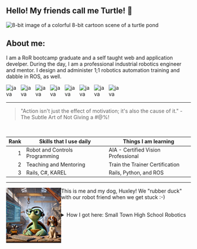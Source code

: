 <link rel="stylesheet" type='text/css' href="https://cdn.jsdelivr.net/gh/devicons/devicon@latest/devicon.min.css" />
          
## Hello! My friends call me Turtle! 🐢

<picture>
 <source media="(prefers-color-scheme: dark)" srcset="Dark Mode Happy Two Moons.jpg">
 <source media="(prefers-color-scheme: light)" srcset="DALL·E 2024-06-09 22.16.10 - A colorful 8-bit cartoon scene of a turtle pond - round.webp">
 <img alt="8-bit image of a colorful 8-bit cartoon scene of a turtle pond" src="DALL·E 2024-06-09 22.16.10 - A colorful 8-bit cartoon scene of a turtle pond - round.webp">
</picture>

## About me:
I am a RoR bootcamp graduate and a self taught web and application develper. During the day, I am a professional industrial robotics engineer and mentor. I design and administer 1;1 robotics automation training and dabble in ROS, as well.


<img align="left" alt="java" width="30px" style="padding-right:10px" src="https://cdn.jsdelivr.net/gh/devicons/devicon@latest/icons/ruby/ruby-plain-wordmark.svg" />
<img align="left" alt="java" width="30px" style="padding-right:10px" src="https://cdn.jsdelivr.net/gh/devicons/devicon@latest/icons/rails/rails-plain-wordmark.svg" />
<img align="left" alt="java" width="30px" style="padding-right:10px" src="https://cdn.jsdelivr.net/gh/devicons/devicon@latest/icons/html5/html5-plain-wordmark.svg" />
<img align="left" alt="java" width="30px" style="padding-right:10px" src="https://cdn.jsdelivr.net/gh/devicons/devicon@latest/icons/css3/css3-original.svg" />
<img align="left" alt="java" width="30px" style="padding-right:10px" src="https://cdn.jsdelivr.net/gh/devicons/devicon@latest/icons/bootstrap/bootstrap-original-wordmark.svg" />
<img align="left" alt="java" width="30px" style="padding-right:10px" src="https://cdn.jsdelivr.net/gh/devicons/devicon@latest/icons/ros/ros-original.svg" />
<img align="left" alt="java" width="30px" style="padding-right:10px" src="https://cdn.jsdelivr.net/gh/devicons/devicon@latest/icons/python/python-original.svg" />
<img align="left" alt="java" width="30px" style="padding-right:10px" src="https://cdn.jsdelivr.net/gh/devicons/devicon@latest/icons/csharp/csharp-original.svg" />
<br /><br />

---
> "Action isn't just the effect of motivation; it's also the cause of it." - The Subtle Art of Not Giving a #@%!
<br />

| Rank | Skills that I use daily | Things I am learning | 
|-----:|---------------|-----------------|
|     1|Robot and Controls Programming | AIA - Certified Vision Professional | 
|     2|Teaching and Mentoring       | Train the Trainer Certification |
|     3|Rails, C#, KAREL | Rails, Python, and ROS |
---

<div>
    <img align="left" width="150px" alt="Turtle and Hux Coding" src="Turtle and Hux Coding.jpg">
    <p>This is me and my dog, Huxley! We "rubber duck" with our robot friend when we get stuck :-)</p><br />
</div>

<details>
  <summary>How I got here: Small Town High School Robotics</summary><br />
          <p>My family moved to a small lake and farming community west of Detroit in the mid 90's, 2 days before 6th grade, during the industrial automation boom in the 90's. It meant nothing to my blue collar parents, a cook and hair stylist, but it changed the course of my life.<br /><br />
          Signing up for course electives late and not by choice, I ended up filling one of last available seats in a newly minted youund adult robotics program and sent me down a path of mentorship and discorvey in the work of automation.</p>
</details>


<!--
**HortusHonu/HortusHonu** is a ✨ _special_ ✨ repository because its `README.md` (this file) appears on your GitHub profile.

Here are some ideas to get you started:

- 🔭 I’m currently working on ...
- 🌱 I’m currently learning ...
- 👯 I’m looking to collaborate on ...
- 🤔 I’m looking for help with ...
- 💬 Ask me about ...
- 📫 How to reach me: ...
- 😄 Pronouns: ...
- ⚡ Fun fact: ...
-->
